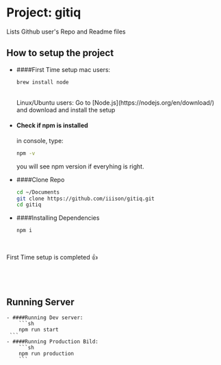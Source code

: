 # Project: gitiq
Lists Github user's Repo and Readme files


## How to setup the project

- ####First Time setup
    mac users:
    ```sh
    brew install node
    ```
    <br />
    Linux/Ubuntu users:
    Go to [Node.js](https://nodejs.org/en/download/) and download and install the setup
    
    
- #### Check if npm is installed
    in console, type:
    ```sh
    npm -v
    ```
    
    you will see npm version if everyhing is right.
    
- ####Clone Repo
    ```sh
    cd ~/Documents
    git clone https://github.com/iiison/gitiq.git
    cd gitiq
    ```

- ####Installing Dependencies
    ```sh
    npm i
    ```
<br/>

First Time setup is completed 👍 

<br/>
<br/>

## Running Server

    - ####Running Dev server:
        ```sh
        npm run start
     ```
    - ####Running Production Bild:
        ```sh
        npm run production
        ```
